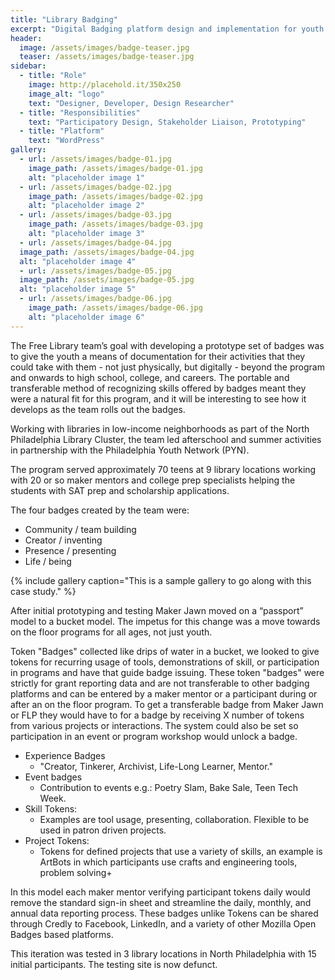 ```yaml
---
title: "Library Badging"
excerpt: "Digital Badging platform design and implementation for youth at the Free Library of Philadelphia"
header:
  image: /assets/images/badge-teaser.jpg
  teaser: /assets/images/badge-teaser.jpg
sidebar:
  - title: "Role"
    image: http://placehold.it/350x250
    image_alt: "logo"
    text: "Designer, Developer, Design Researcher"
  - title: "Responsibilities"
    text: "Participatory Design, Stakeholder Liaison, Prototyping"
  - title: "Platform"
    text: "WordPress"
gallery:
  - url: /assets/images/badge-01.jpg
    image_path: /assets/images/badge-01.jpg
    alt: "placeholder image 1"
  - url: /assets/images/badge-02.jpg
    image_path: /assets/images/badge-02.jpg
    alt: "placeholder image 2"
  - url: /assets/images/badge-03.jpg
    image_path: /assets/images/badge-03.jpg
    alt: "placeholder image 3"
  - url: /assets/images/badge-04.jpg
  image_path: /assets/images/badge-04.jpg
  alt: "placeholder image 4"
  - url: /assets/images/badge-05.jpg
  image_path: /assets/images/badge-05.jpg
  alt: "placeholder image 5"
  - url: /assets/images/badge-06.jpg
    image_path: /assets/images/badge-06.jpg
    alt: "placeholder image 6"
---
```


The Free Library team’s goal with developing a prototype set of badges was to give the youth a means of documentation for their activities that they could take with them - not just physically, but digitally - beyond the program and onwards to high school, college, and careers. The portable and transferable method of recognizing skills offered by badges meant they were a natural fit for this program, and it will be interesting to see how it develops as the team rolls out the badges.

Working with libraries in low-income neighborhoods as part of the North Philadelphia Library Cluster, the team led afterschool and summer activities in partnership with the Philadelphia Youth Network (PYN).

The program served approximately 70 teens at 9 library locations working with 20 or so maker mentors and college prep specialists helping the students with SAT prep and scholarship applications.

The four badges created by the team were:

- Community / team building
- Creator / inventing
- Presence / presenting
- Life / being


{% include gallery caption="This is a sample gallery to go along with this case study." %}

After initial prototyping and testing Maker Jawn moved on a “passport” model to a bucket model.  The impetus for this change was a move towards on the floor programs for all ages, not just youth.

Token "Badges" collected like drips of water in a bucket, we looked to give tokens for recurring usage of tools, demonstrations of skill, or participation in programs and have that guide badge issuing. These token "badges" were strictly for grant reporting data and are not transferable to other badging platforms and can be entered by a maker mentor or a participant during or after an on the floor program. To get a transferable badge from Maker Jawn or FLP they would have to for a badge by receiving X number of tokens from various projects or interactions. The system could also be set so participation in an event or program workshop would unlock a badge.

- Experience Badges
  - "Creator, Tinkerer, Archivist, Life-Long Learner, Mentor."
- Event badges  
  - Contribution to events e.g.: Poetry Slam, Bake Sale, Teen Tech Week.
- Skill Tokens:
  - Examples are tool usage, presenting, collaboration. Flexible to be used in patron driven projects.
- Project Tokens:
  - Tokens for defined projects that use a variety of skills, an example is ArtBots in which participants use crafts and engineering tools, problem solving+

In this model each maker mentor verifying participant tokens daily would remove the standard sign-in sheet and streamline the daily, monthly, and annual data reporting process. These badges unlike Tokens can be shared through Credly to Facebook, LinkedIn, and a variety of other Mozilla Open Badges based platforms.

This iteration was tested in 3 library locations in North Philadelphia with 15 initial participants. The testing site is now defunct.
